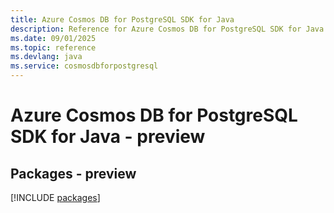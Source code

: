 ```yaml
---
title: Azure Cosmos DB for PostgreSQL SDK for Java
description: Reference for Azure Cosmos DB for PostgreSQL SDK for Java
ms.date: 09/01/2025
ms.topic: reference
ms.devlang: java
ms.service: cosmosdbforpostgresql
---
```

# Azure Cosmos DB for PostgreSQL SDK for Java - preview
## Packages - preview
[!INCLUDE [packages](cosmos-db-for-postgresql-index.md)]